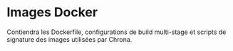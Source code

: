 # Images Docker

Contiendra les Dockerfile, configurations de build multi-stage et scripts de signature des images utilisées par Chrona.

